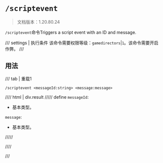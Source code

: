 # `/scriptevent`

> 文档版本：1.20.80.24

`/scriptevent`命令Triggers a script event with an ID and message.

/// settings | 执行条件
该命令需要权限等级：`gamedirectors`|`1`。该命令需要开启作弊。
///

## 用法

/// tab | 重载1
```mcfunction
/scriptevent <messageId:string> <message:message>
```

//// html | div.result
///// define
`messageId`: <!-- md:samp string -->

- 基本类型。

`message`: <!-- md:samp message -->

- 基本类型。


/////

////

///
